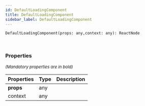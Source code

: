```yaml
---
id: DefaultLoadingComponent
title: DefaultLoadingComponent
sidebar_label: DefaultLoadingComponent
---
```


```tsx
DefaultLoadingComponent(props: any,context: any): ReactNode
```
<br/>



### Properties

<font size="2"><i>(Mandatory properties are in bold)</i></font>

| Properties | Type | Description |
| --------- | ---- | ----------- |
| **props** | any |  |
| context | any |  |

